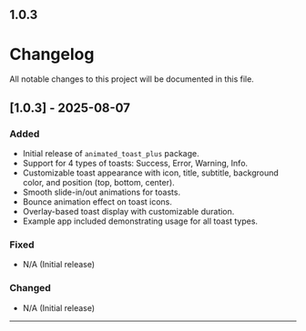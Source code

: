 ## 1.0.3

# Changelog

All notable changes to this project will be documented in this file.

## [1.0.3] - 2025-08-07
### Added
- Initial release of `animated_toast_plus` package.
- Support for 4 types of toasts: Success, Error, Warning, Info.
- Customizable toast appearance with icon, title, subtitle, background color, and position (top, bottom, center).
- Smooth slide-in/out animations for toasts.
- Bounce animation effect on toast icons.
- Overlay-based toast display with customizable duration.
- Example app included demonstrating usage for all toast types.

### Fixed
- N/A (Initial release)

### Changed
- N/A (Initial release)

---

